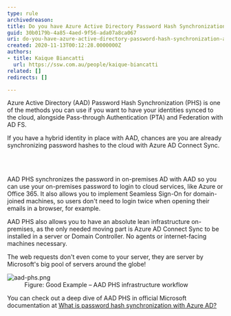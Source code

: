 ```yaml
---
type: rule
archivedreason: 
title: Do you have Azure Active Directory Password Hash Synchronization activated?
guid: 30b0179b-4a85-4aed-9f56-ada07a8ca067
uri: do-you-have-azure-active-directory-password-hash-synchronization-activated
created: 2020-11-13T00:12:28.0000000Z
authors:
- title: Kaique Biancatti
  url: https://ssw.com.au/people/kaique-biancatti
related: []
redirects: []

---
```



​Azure Active Directory (AAD) Password Hash Synchronization (PHS) is one of the methods you can use if you want to have your identities synced to the cloud, alongside Pass-through Authentication (PTA) and Federation with AD FS.​<p class="ssw15-rteElement-P">If you have a hybrid identity in place with AAD, chances are you are already synchronizing password hashes to the cloud with Azure AD Connect Sync.<br></p>
<br><excerpt class='endintro'></excerpt><br>
<p>AAD PHS synchronizes the password in on-premises AD with AAD so you can use your on-premises password to login to cloud services, like Azure or Office 365. It also allows you to implement Seamless Sign-On for domain-joined machines, so users don't need to login twice when opening their emails in a browser, for example.</p><p>AAD PHS also allows you to have an absolute lean infrastructure on-premises, as the only needed moving part is Azure AD Connect Sync to be installed in a server or Domain Controller. No agents or internet-facing machines necessary.</p><p>The web requests don't even come to your server, they are server by Microsoft's big pool of servers around the globe!</p><dl class="goodImage"><dt><img src="/PublishingImages/aad-phs.png" alt="aad-phs.png" /></dt><dd>Figure&#58; Good Example – AAD PHS infrastructure workflow</dd></dl><p>You can check out a deep dive of AAD PHS in official Microsoft documentation at <a href="https&#58;//docs.microsoft.com/en-us/azure/active-directory/hybrid/whatis-phs">What is password hash synchronization with Azure AD?</a></p>


